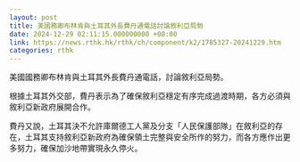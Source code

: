 ```yaml
---
layout: post
title: 美國務卿布林肯與土耳其外長費丹通電話討論敘利亞局勢
date: 2024-12-29 02:11:15.000000000 +08:00
link: https://news.rthk.hk/rthk/ch/component/k2/1785327-20241229.htm
categories: rthk
---
```


美國國務卿布林肯與土耳其外長費丹通電話，討論敘利亞局勢。

根據土耳其外交部，費丹表示為了確保敘利亞穩定有序完成過渡時期，各方必須與敘利亞新政府展開合作。

費丹又說，土耳其決不允許庫爾德工人黨及分支「人民保護部隊」在敘利亞的存在，土耳其支持敘利亞新政府為確保領土完整與安全所作的努力，而各方應作出更多努力，確保加沙地帶實現永久停火。
